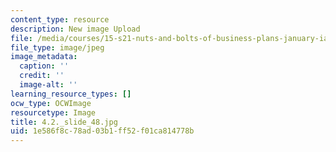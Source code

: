 ```yaml
---
content_type: resource
description: New image Upload
file: /media/courses/15-s21-nuts-and-bolts-of-business-plans-january-iap-2014/1e586f8c78ad03b1ff52f01ca814778b_4.2._slide_48.jpg
file_type: image/jpeg
image_metadata:
  caption: ''
  credit: ''
  image-alt: ''
learning_resource_types: []
ocw_type: OCWImage
resourcetype: Image
title: 4.2._slide_48.jpg
uid: 1e586f8c-78ad-03b1-ff52-f01ca814778b
---
```

